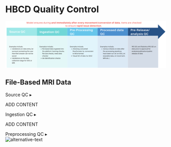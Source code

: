 # HBCD Quality Control

![](images/qc-wf.png)


## File-Based MRI Data

<div id="source" class="source-banner" onclick="toggleCollapse(this)">
  <span class="text">Source QC</span>
  <span class="arrow">▸</span>
</div>
<div class="collapsible-content">
<p>ADD CONTENT</p>
</div>

<div id="ingestion" class="ingestion-banner" onclick="toggleCollapse(this)">
  <span class="table-text">Ingestion QC</span>
  <span class="arrow">▸</span>
</div>
<div class="collapsible-content">
<p>ADD CONTENT</p>
</div>

<div id="preproc" class="preproc-banner" onclick="toggleCollapse(this)">
  <span class="text-with-link">
  <span class="text">Preprocessing QC</span>
  <a class="anchor-link" href="#preproc" title="Copy link">
  <i class="fa-solid fa-link"></i>
  </a>
  </span>
  <span class="arrow">▸</span>
</div>
<div class="collapsible-content">
<img src="../images/qc/preproc.png" alt="alternative-text">
</div>
